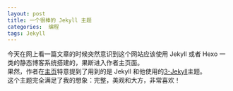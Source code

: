 ```yaml
---
layout: post
title: 一个很棒的 Jekyll 主题
categories:  编程
tags: Jekyll
---
```


今天在网上看一篇文章的时候突然意识到这个网站应该使用 Jekyll 或者 Hexo 一类的静态博客系统搭建的，果断进入作者主页面。  
果然，作者在[主页](http://yansu.org)特意提到了用到的是 Jekyll 和他使用的[3-Jekyll](https://github.com/P233/3-Jekyll)主题。  
这个主题完全满足了我的想象：完整，美观和大方，非常喜欢！ 


